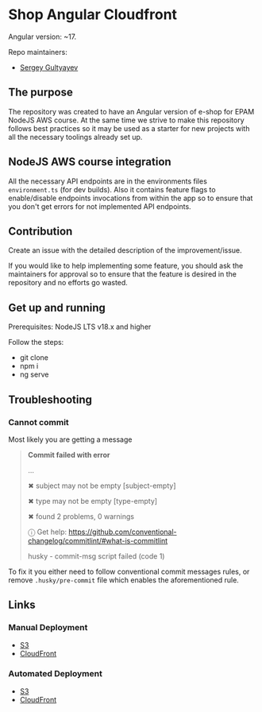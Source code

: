 # Shop Angular Cloudfront

Angular version: ~17.

Repo maintainers:

- [Sergey Gultyayev](https://github.com/gultyayev)

## The purpose

The repository was created to have an Angular version of e-shop for EPAM NodeJS AWS course. At the same time we strive to make this repository follows best practices so it may be used as a starter for new projects with all the necessary toolings already set up.

## NodeJS AWS course integration

All the necessary API endpoints are in the environments files `environment.ts` (for dev builds). Also it contains feature flags to enable/disable endpoints invocations from within the app so to ensure that you don't get errors for not implemented API endpoints.

## Contribution

Create an issue with the detailed description of the improvement/issue.

If you would like to help implementing some feature, you should ask the maintainers for approval so to ensure that the feature is desired in the repository and no efforts go wasted.

## Get up and running

Prerequisites: NodeJS LTS v18.x and higher

Follow the steps:

- git clone
- npm i
- ng serve

## Troubleshooting

### Cannot commit

Most likely you are getting a message

> **Commit failed with error**
>
> ...
>
> ✖ subject may not be empty [subject-empty]
>
> ✖ type may not be empty [type-empty]
>
> ✖ found 2 problems, 0 warnings
>
> ⓘ Get help: https://github.com/conventional-changelog/commitlint/#what-is-commitlint
>
> husky - commit-msg script failed (code 1)

To fix it you either need to follow conventional commit messages rules, or remove `.husky/pre-commit` file which enables the aforementioned rule.

## Links

### Manual Deployment

- [S3](https://aws-practice-as-bucket-1.s3.amazonaws.com/)
- [CloudFront](https://d1zzc7ur756wdj.cloudfront.net/)

### Automated Deployment

- [S3](https://deploywebappstack-deploymentfrontendbucket67ceb713-i0qbmigjwr3y.s3.amazonaws.com/)
- [CloudFront](https://d36wgq2gjat4j8.cloudfront.net/)
